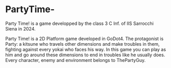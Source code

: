 # PartyTime-
Party Time! is a game developped by the class 3 C Inf. of IIS Sarrocchi Siena in 2024.

Party Time! is a 2D Platform game developed in GoDot4.
The protagonist is Party: a kitsune who travels other dimensions and make troubles in them, fighting against every yokai who faces his way.
In this game you can play as him and go around these dimensions to end in troubles like he usually does.
Every character, enemy and environment belongs to ThePartyGuy.


